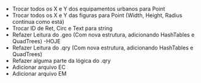 * Trocar todos os X e Y dos equipamentos urbanos para Point
* Trocar todos os X e Y das figuras para Point (Width, Height, Radius continua como está)
* Trocar ID de Ret, Circ e Text para string
* Refazer Leitura do .geo (Com nova estrutura, adicionando HashTables e QuadTrees)
-HOJE
* Refazer Leitura do .qry (Com nova estrutura, adicionando HashTables e QuadTrees)
* Refazer alguma parte da lógica do .qry
* Adicionar arquivo EC
* Adicionar arquivo EM